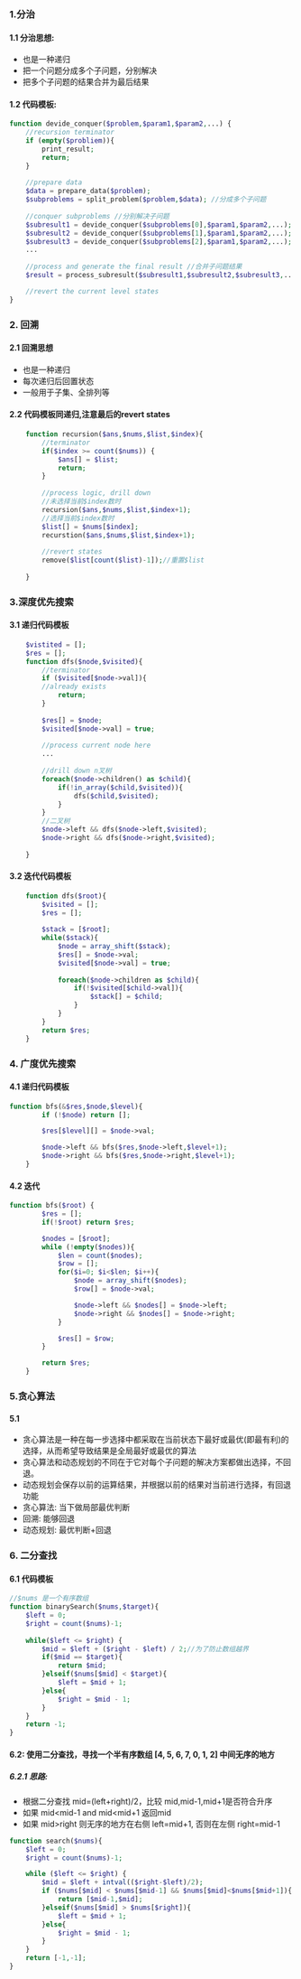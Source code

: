 ### 1.分治
#### 1.1 分治思想:
- 也是一种递归
- 把一个问题分成多个子问题，分别解决
- 把多个子问题的结果合并为最后结果
#### 1.2 代码模板:
```php
function devide_conquer($problem,$param1,$param2,...) {
    //recursion terminator
    if (empty($probliem)){
        print_result;
        return;
    }
    
    //prepare data
    $data = prepare_data($problem);
    $subproblems = split_problem($problem,$data); //分成多个子问题
    
    //conquer subproblems //分别解决子问题
    $subresult1 = devide_conquer($subproblems[0],$param1,$param2,...);
    $subresult2 = devide_conquer($subproblems[1],$param1,$param2,...);
    $subresult3 = devide_conquer($subproblems[2],$param1,$param2,...);
    ...
    
    //process and generate the final result //合并子问题结果
    $result = process_subresult($subresult1,$subresult2,$subresult3,...);

    //revert the current level states 
}
```

### 2. 回溯
#### 2.1 回溯思想
- 也是一种递归
- 每次递归后回置状态
- 一般用于子集、全排列等
#### 2.2 代码模板同递归,注意最后的revert states
```php
    function recursion($ans,$nums,$list,$index){
        //terminator 
        if($index >= count($nums)) {
            $ans[] = $list;
            return;
        }
        
        //process logic, drill down
        //未选择当前$index数时
        recursion($ans,$nums,$list,$index+1);
        //选择当前$index数时
        $list[] = $nums[$index]; 
        recurstion($ans,$nums,$list,$index+1);
        
        //revert states
        remove($list[count($list)-1]);//重置$list
        
    }
```

### 3.深度优先搜索
#### 3.1 递归代码模板
```php
    $vistited = [];
    $res = [];
    function dfs($node,$visited){
        //terminator
        if ($visited[$node->val]){
        //already exists
            return;
        }
        
        $res[] = $node;
        $visited[$node->val] = true;
        
        //process current node here
        ...
        
        //drill down n叉树
        foreach($node->children() as $child){
            if(!in_array($child,$visited)){
                dfs($child,$visited);
            }
        }
        //二叉树
        $node->left && dfs($node->left,$visited);
        $node->right && dfs($node->right,$visited);
        
    }
```

#### 3.2 迭代代码模板
```php 
    function dfs($root){
        $visited = [];
        $res = [];
        
        $stack = [$root];
        while($stack){
            $node = array_shift($stack);
            $res[] = $node->val;
            $visited[$node->val] = true;
            
            foreach($node->children as $child){
                if(!$visited[$child->val]){
                    $stack[] = $child;
                }
            }
        }
        return $res;
    }
```

### 4. 广度优先搜索
#### 4.1 递归代码模板
```php
function bfs(&$res,$node,$level){
        if (!$node) return [];

        $res[$level][] = $node->val;

        $node->left && bfs($res,$node->left,$level+1);
        $node->right && bfs($res,$node->right,$level+1);
    }
```
#### 4.2 迭代
```php
function bfs($root) {
        $res = [];
        if(!$root) return $res;

        $nodes = [$root];
        while (!empty($nodes)){
            $len = count($nodes);
            $row = [];
            for($i=0; $i<$len; $i++){
                $node = array_shift($nodes);
                $row[] = $node->val;

                $node->left && $nodes[] = $node->left;
                $node->right && $nodes[] = $node->right;
            }

            $res[] = $row;
        }

        return $res;
    }

```

### 5.贪心算法
#### 5.1 
- 贪心算法是一种在每一步选择中都采取在当前状态下最好或最优(即最有利)的选择，从而希望导致结果是全局最好或最优的算法
- 贪心算法和动态规划的不同在于它对每个子问题的解决方案都做出选择，不回退。
- 动态规划会保存以前的运算结果，并根据以前的结果对当前进行选择，有回退功能
- 贪心算法: 当下做局部最优判断
- 回溯: 能够回退
- 动态规划: 最优判断+回退

### 6. 二分查找
#### 6.1 代码模板
```php
//$nums 是一个有序数组
function binarySearch($nums,$target){
    $left = 0;
    $right = count($nums)-1;
    
    while($left <= $right) {
        $mid = $left + ($right - $left) / 2;//为了防止数组越界
        if($mid == $target){
            return $mid;
        }elseif($nums[$mid] < $target){
            $left = $mid + 1;
        }else{
            $right = $mid - 1;
        }
    }
    return -1;
}
```
#### 6.2:  使用二分查找，寻找一个半有序数组 [4, 5, 6, 7, 0, 1, 2] 中间无序的地方
##### 6.2.1 思路:
- 根据二分查找 mid=(left+right)/2，比较 mid,mid-1,mid+1是否符合升序
- 如果 mid<mid-1 and mid<mid+1 返回mid
- 如果 mid>right 则无序的地方在右侧 left=mid+1, 否则在左侧 right=mid-1

```php
function search($nums){
    $left = 0;
    $right = count($nums)-1;

    while ($left <= $right) {
        $mid = $left + intval(($right-$left)/2);
        if ($nums[$mid] < $nums[$mid-1] && $nums[$mid]<$nums[$mid+1]){
            return [$mid-1,$mid];
        }elseif($nums[$mid] > $nums[$right]){
            $left = $mid + 1;
        }else{
            $right = $mid - 1;
        }
    }
    return [-1,-1];
}
```
